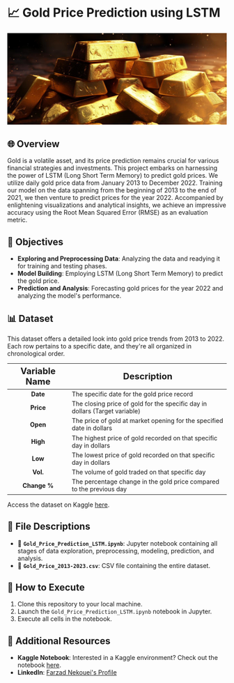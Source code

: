 # 📈 Gold Price Prediction using LSTM
![Gold Price Prediction](image.jpg)

## 🌐 Overview
Gold is a volatile asset, and its price prediction remains crucial for various financial strategies and investments. This project embarks on harnessing the power of LSTM (Long Short Term Memory) to predict gold prices. We utilize daily gold price data from January 2013 to December 2022. Training our model on the data spanning from the beginning of 2013 to the end of 2021, we then venture to predict prices for the year 2022. Accompanied by enlightening visualizations and analytical insights, we achieve an impressive accuracy using the Root Mean Squared Error (RMSE) as an evaluation metric.

## 🎯 Objectives
- **Exploring and Preprocessing Data**: Analyzing the data and readying it for training and testing phases.
- **Model Building**: Employing LSTM (Long Short Term Memory) to predict the gold price.
- **Prediction and Analysis**: Forecasting gold prices for the year 2022 and analyzing the model's performance.

## 📊 Dataset
This dataset offers a detailed look into gold price trends from 2013 to 2022. Each row pertains to a specific date, and they're all organized in chronological order.

<div align="center">
<table style="width:100%">
<thead>
<tr>
<th style="text-align:center; font-weight: bold; font-size:20px">Variable Name</th>
<th style="text-align:center; font-weight: bold; font-size:20px">Description</th>
</tr>
</thead>
<tbody>
<tr><td><b><center>Date</center></b></td><td>The specific date for the gold price record</td></tr>
<tr><td><b><center>Price</center></b></td><td>The closing price of gold for the specific day in dollars (Target variable)</td></tr>
<tr><td><b><center>Open</center></b></td><td>The price of gold at market opening for the specified date in dollars</td></tr>
<tr><td><b><center>High</center></b></td><td>The highest price of gold recorded on that specific day in dollars</td></tr>
<tr><td><b><center>Low</center></b></td><td>The lowest price of gold recorded on that specific day in dollars</td></tr>
<tr><td><b><center>Vol.</center></b></td><td>The volume of gold traded on that specific day</td></tr>
<tr><td><b><center>Change %</center></b></td><td>The percentage change in the gold price compared to the previous day</td></tr>
</tbody>
</table>
</div>

Access the dataset on Kaggle [here](https://www.kaggle.com/datasets/farzadnekouei/gold-price-10-years-20132023).

## 📁 File Descriptions
- 📓 **`Gold_Price_Prediction_LSTM.ipynb`**: Jupyter notebook containing all stages of data exploration, preprocessing, modeling, prediction, and analysis.
- 📄 **`Gold_Price_2013-2023.csv`**: CSV file containing the entire dataset.

## 🚀 How to Execute
1. Clone this repository to your local machine.
2. Launch the `Gold_Price_Prediction_LSTM.ipynb` notebook in Jupyter.
3. Execute all cells in the notebook.

## 🔗 Additional Resources
- **Kaggle Notebook**: Interested in a Kaggle environment? Check out the notebook [here](https://www.kaggle.com/code/farzadnekouei/gold-price-prediction-lstm-96-accuracy).
- **LinkedIn**: [Farzad Nekouei's Profile](https://www.linkedin.com/in/farzad-nekouei-7535aa53/)

